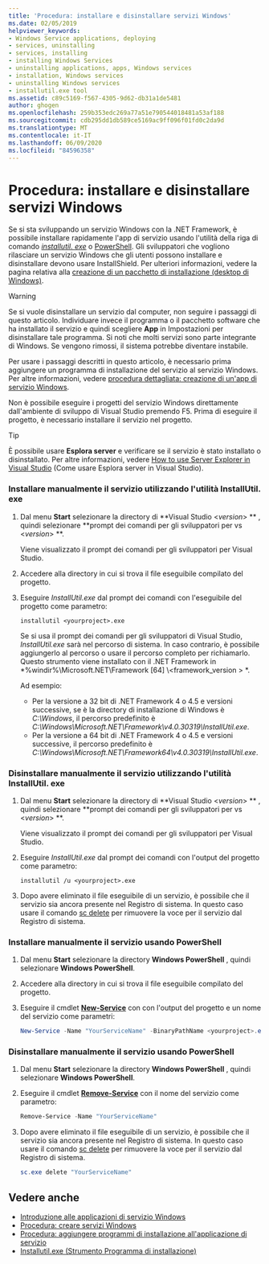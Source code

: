 ```yaml
---
title: 'Procedura: installare e disinstallare servizi Windows'
ms.date: 02/05/2019
helpviewer_keywords:
- Windows Service applications, deploying
- services, uninstalling
- services, installing
- installing Windows Services
- uninstalling applications, apps, Windows services
- installation, Windows services
- uninstalling Windows services
- installutil.exe tool
ms.assetid: c89c5169-f567-4305-9d62-db31a1de5481
author: ghogen
ms.openlocfilehash: 259b353edc269a77a51e790544018481a53af188
ms.sourcegitcommit: cdb295dd1db589ce5169ac9ff096f01fd0c2da9d
ms.translationtype: MT
ms.contentlocale: it-IT
ms.lasthandoff: 06/09/2020
ms.locfileid: "84596358"
---
```

# <a name="how-to-install-and-uninstall-windows-services"></a>Procedura: installare e disinstallare servizi Windows

Se si sta sviluppando un servizio Windows con la .NET Framework, è possibile installare rapidamente l'app di servizio usando l'utilità della riga di comando [*installutil. exe*](../tools/installutil-exe-installer-tool.md) o [PowerShell](/powershell/scripting/overview). Gli sviluppatori che vogliono rilasciare un servizio Windows che gli utenti possono installare e disinstallare devono usare InstallShield. Per ulteriori informazioni, vedere la pagina relativa alla [creazione di un pacchetto di installazione (desktop di Windows)](/visualstudio/deployment/deploying-applications-services-and-components#create-an-installer-package-windows-desktop).

> [!WARNING]
> Se si vuole disinstallare un servizio dal computer, non seguire i passaggi di questo articolo. Individuare invece il programma o il pacchetto software che ha installato il servizio e quindi scegliere **App** in Impostazioni per disinstallare tale programma. Si noti che molti servizi sono parte integrante di Windows. Se vengono rimossi, il sistema potrebbe diventare instabile.

Per usare i passaggi descritti in questo articolo, è necessario prima aggiungere un programma di installazione del servizio al servizio Windows. Per altre informazioni, vedere [procedura dettagliata: creazione di un'app di servizio Windows](walkthrough-creating-a-windows-service-application-in-the-component-designer.md).

Non è possibile eseguire i progetti del servizio Windows direttamente dall'ambiente di sviluppo di Visual Studio premendo F5. Prima di eseguire il progetto, è necessario installare il servizio nel progetto.

> [!TIP]
> È possibile usare **Esplora server** e verificare se il servizio è stato installato o disinstallato. Per altre informazioni, vedere [How to use Server Explorer in Visual Studio](https://support.microsoft.com/help/316649/how-to-use-the-server-explorer-in-visual-studio-net-and-visual-studio) (Come usare Esplora server in Visual Studio).

### <a name="install-your-service-manually-using-installutilexe-utility"></a>Installare manualmente il servizio utilizzando l'utilità InstallUtil. exe

1. Dal menu **Start** selezionare la directory di **Visual Studio \<*version*> ** , quindi selezionare **prompt dei comandi per gli sviluppatori per vs \<*version*> **.

     Viene visualizzato il prompt dei comandi per gli sviluppatori per Visual Studio.

2. Accedere alla directory in cui si trova il file eseguibile compilato del progetto.

3. Eseguire *InstallUtil.exe* dal prompt dei comandi con l'eseguibile del progetto come parametro:

    ```console
    installutil <yourproject>.exe
    ```

     Se si usa il prompt dei comandi per gli sviluppatori di Visual Studio, *InstallUtil.exe* sarà nel percorso di sistema. In caso contrario, è possibile aggiungerlo al percorso o usare il percorso completo per richiamarlo. Questo strumento viene installato con il .NET Framework in *%windir%\Microsoft.NET\Framework [64] \\<framework_version \> *.

     Ad esempio:
     - Per la versione a 32 bit di .NET Framework 4 o 4.5 e versioni successive, se è la directory di installazione di Windows è *C:\Windows*, il percorso predefinito è *C:\Windows\Microsoft.NET\Framework\v4.0.30319\InstallUtil.exe*.
     - Per la versione a 64 bit di .NET Framework 4 o 4.5 e versioni successive, il percorso predefinito è *C:\Windows\Microsoft.NET\Framework64\v4.0.30319\InstallUtil.exe*.

### <a name="uninstall-your-service-manually-using-installutilexe-utility"></a>Disinstallare manualmente il servizio utilizzando l'utilità InstallUtil. exe

1. Dal menu **Start** selezionare la directory di **Visual Studio \<*version*> ** , quindi selezionare **prompt dei comandi per gli sviluppatori per vs \<*version*> **.

     Viene visualizzato il prompt dei comandi per gli sviluppatori per Visual Studio.

2. Eseguire *InstallUtil.exe* dal prompt dei comandi con l'output del progetto come parametro:

    ```console
    installutil /u <yourproject>.exe
    ```

3. Dopo avere eliminato il file eseguibile di un servizio, è possibile che il servizio sia ancora presente nel Registro di sistema. In questo caso usare il comando [sc delete](/windows-server/administration/windows-commands/sc-delete) per rimuovere la voce per il servizio dal Registro di sistema.

### <a name="install-your-service-manually-using-powershell"></a>Installare manualmente il servizio usando PowerShell

1. Dal menu **Start** selezionare la directory **Windows PowerShell** , quindi selezionare **Windows PowerShell**.

2. Accedere alla directory in cui si trova il file eseguibile compilato del progetto.

3. Eseguire il cmdlet [**New-Service**](/powershell/module/microsoft.powershell.management/new-service) con con l'output del progetto e un nome del servizio come parametri:

    ```powershell
    New-Service -Name "YourServiceName" -BinaryPathName <yourproject>.exe
    ```

### <a name="uninstall-your-service-manually-using-powershell"></a>Disinstallare manualmente il servizio usando PowerShell

1. Dal menu **Start** selezionare la directory **Windows PowerShell** , quindi selezionare **Windows PowerShell**.

2. Eseguire il cmdlet [**Remove-Service**](/powershell/module/microsoft.powershell.management/remove-service) con il nome del servizio come parametro:

    ```powershell
    Remove-Service -Name "YourServiceName"
    ```

3. Dopo avere eliminato il file eseguibile di un servizio, è possibile che il servizio sia ancora presente nel Registro di sistema. In questo caso usare il comando [sc delete](/windows-server/administration/windows-commands/sc-delete) per rimuovere la voce per il servizio dal Registro di sistema.

    ```powershell
    sc.exe delete "YourServiceName"
    ```

## <a name="see-also"></a>Vedere anche

- [Introduzione alle applicazioni di servizio Windows](introduction-to-windows-service-applications.md)
- [Procedura: creare servizi Windows](how-to-create-windows-services.md)
- [Procedura: aggiungere programmi di installazione all'applicazione di servizio](how-to-add-installers-to-your-service-application.md)
- [Installutil.exe (Strumento Programma di installazione)](../tools/installutil-exe-installer-tool.md)
